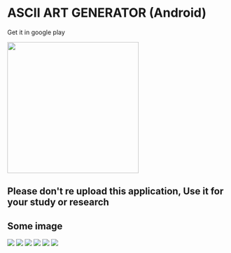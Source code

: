 # ASCII ART GENERATOR (Android)

Get it in google play

<a href="https://github.com/tranleduy2000/ascii_generate">
<img src="https://play.google.com/intl/en_us/badges/images/generic/en_badge_web_generic.png" width="300"/></a>

## Please don't re upload this application, Use it for your study or research

## Some image

![](art/Screenshot_20170702-151858.png)
![](art/Screenshot_20170702-151903.png)
![](art/Screenshot_20170702-151906.png)
![](art/Screenshot_20170702-151948.png)
![](art/Screenshot_20170702-152002.png)
![](art/Screenshot_20170702-152020.png)